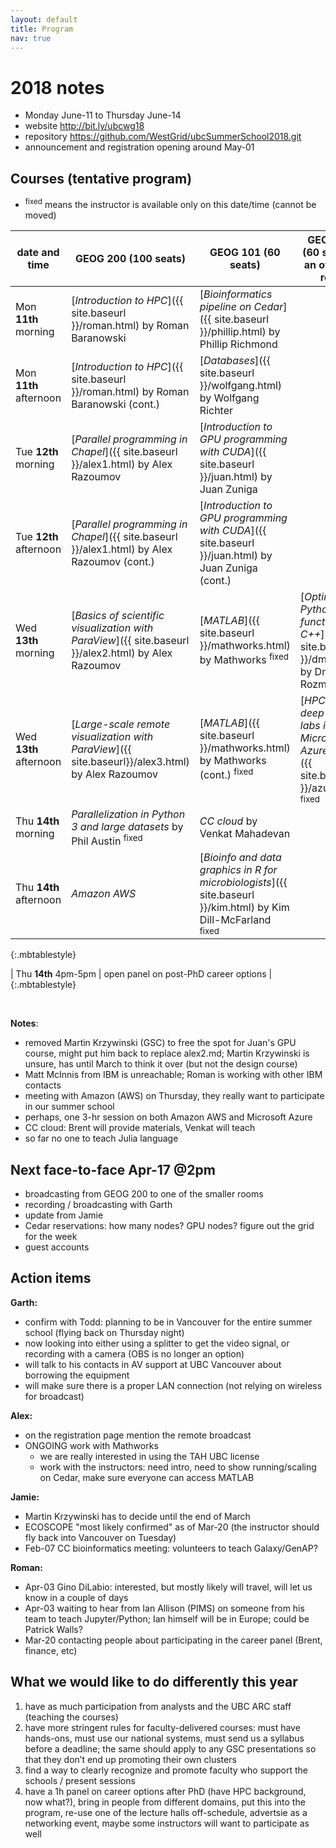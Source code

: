 ```yaml
---
layout: default
title: Program
nav: true
---
```


# 2018 notes

- Monday June-11 to Thursday June-14
- website http://bit.ly/ubcwg18
- repository https://github.com/WestGrid/ubcSummerSchool2018.git
- announcement and registration opening around May-01

## Courses (tentative program)

- <sup>fixed</sup> means the instructor is available only on this date/time (cannot be moved)

| date and time | GEOG 200 (100 seats) | GEOG 101 (60 seats) | GEOG 147 (60 seats) is an overflow room |
| ------------- | --------------- | ----------------- | ----------------- |
| Mon **11th** morning | [*Introduction to HPC*]({{ site.baseurl }}/roman.html) by Roman Baranowski | [*Bioinformatics pipeline on Cedar*]({{ site.baseurl }}/phillip.html) by Phillip Richmond | |
| Mon **11th** afternoon | [*Introduction to HPC*]({{ site.baseurl }}/roman.html) by Roman Baranowski (cont.) | [*Databases*]({{ site.baseurl }}/wolfgang.html) by Wolfgang Richter | |
| Tue **12th** morning | [*Parallel programming in Chapel*]({{ site.baseurl }}/alex1.html) by Alex Razoumov | [*Introduction to GPU programming with CUDA*]({{ site.baseurl }}/juan.html) by Juan Zuniga | |
| Tue **12th** afternoon | [*Parallel programming in Chapel*]({{ site.baseurl }}/alex1.html) by Alex Razoumov (cont.) | [*Introduction to GPU programming with CUDA*]({{ site.baseurl }}/juan.html) by Juan Zuniga (cont.) | |
| Wed **13th** morning | [*Basics of scientific visualization with ParaView*]({{ site.baseurl }}/alex2.html) by Alex Razoumov | [*MATLAB*]({{ site.baseurl }}/mathworks.html) by Mathworks <sup>fixed</sup> | [*Optimizing Python functions in C++*]({{ site.baseurl }}/dmitri.html) by Dmitri Rozmanov |
| Wed **13th** afternoon | [*Large-scale remote visualization with ParaView*]({{ site.baseurl}}/alex3.html) by Alex Razoumov | [*MATLAB*]({{ site.baseurl }}/mathworks.html) by Mathworks (cont.) <sup>fixed</sup> | [*HPC and deep learning labs in Microsoft Azure Cloud*]({{ site.baseurl }}/azure.html) <sup>fixed</sup> |
| Thu **14th** morning | *Parallelization in Python 3 and large datasets* by Phil Austin <sup>fixed</sup> | *CC cloud* by Venkat Mahadevan | |
| Thu **14th** afternoon | *Amazon AWS* | [*Bioinfo and data graphics in R for microbiologists*]({{ site.baseurl }}/kim.html) by Kim Dill-McFarland <sup>fixed</sup> | |
{:.mbtablestyle}

| Thu **14th** 4pm-5pm | open panel on post-PhD career options |
{:.mbtablestyle}

&nbsp;

**Notes**:
- removed Martin Krzywinski (GSC) to free the spot for Juan's GPU course, might put him back to replace
  alex2.md; Martin Krzywinski is unsure, has until March to think it over (but not the design course)
- Matt McInnis from IBM is unreachable; Roman is working with other IBM contacts
- meeting with Amazon (AWS) on Thursday, they really want to participate in our summer school
- perhaps, one 3-hr session on both Amazon AWS and Microsoft Azure
- CC cloud: Brent will provide materials, Venkat will teach
- so far no one to teach Julia language

## Next face-to-face Apr-17 @2pm

- broadcasting from GEOG 200 to one of the smaller rooms
- recording / broadcasting with Garth
- update from Jamie
- Cedar reservations: how many nodes? GPU nodes? figure out the grid for the week
- guest accounts

## Action items

**Garth:**
* confirm with Todd: planning to be in Vancouver for the entire summer school (flying back on Thursday
  night)
* now looking into either using a splitter to get the video signal, or recording with a camera (OBS is no
  longer an option)
* will talk to his contacts in AV support at UBC Vancouver about borrowing the equipment
* will make sure there is a proper LAN connection (not relying on wireless for broadcast)

**Alex:**
* on the registration page mention the remote broadcast
* ONGOING work with Mathworks
  - we are really interested in using the TAH UBC license
  - work with the instructors: need intro, need to show running/scaling on Cedar, make sure everyone can
    access MATLAB

**Jamie:**
* Martin Krzywinski has to decide until the end of March
* ECOSCOPE "most likely confirmed" as of Mar-20 (the instructor should fly back into Vancouver on Tuesday)
* Feb-07 CC bioinformatics meeting: volunteers to teach Galaxy/GenAP?

**Roman:**
* Apr-03 Gino DiLabio: interested, but mostly likely will travel, will let us know in a couple of days
* Apr-03 waiting to hear from Ian Allison (PIMS) on someone from his team to teach Jupyter/Python; Ian
  himself will be in Europe; could be Patrick Walls?
* Mar-20 contacting people about participating in the career panel (Brent, finance, etc)

## What we would like to do differently this year

1. have as much participation from analysts and the UBC ARC staff (teaching the courses)
1. have more stringent rules for faculty-delivered courses: must have hands-ons, must use our national
   systems, must send us a syllabus before a deadline; the same should apply to any GSC presentations so
   that they don’t end up promoting their own clusters
1. find a way to clearly recognize and promote faculty who support the schools / present sessions
1. have a 1h panel on career options after PhD (have HPC background, now what?), bring in people from
   different domains, put this into the program, re-use one of the lecture halls off-schedule, advertsie
   as a networking event, maybe some instructors will want to participate as well
